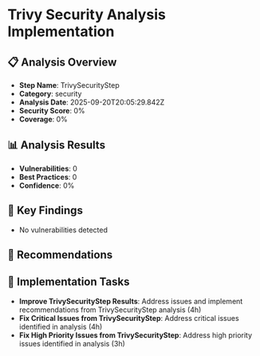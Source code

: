 # Trivy Security Analysis Implementation

## 📋 Analysis Overview
- **Step Name**: TrivySecurityStep
- **Category**: security
- **Analysis Date**: 2025-09-20T20:05:29.842Z
- **Security Score**: 0%
- **Coverage**: 0%

## 📊 Analysis Results
- **Vulnerabilities**: 0
- **Best Practices**: 0
- **Confidence**: 0%

## 🎯 Key Findings
- No vulnerabilities detected

## 📝 Recommendations


## 🔧 Implementation Tasks
- **Improve TrivySecurityStep Results**: Address issues and implement recommendations from TrivySecurityStep analysis (4h)
- **Fix Critical Issues from TrivySecurityStep**: Address critical issues identified in analysis (4h)
- **Fix High Priority Issues from TrivySecurityStep**: Address high priority issues identified in analysis (3h)
